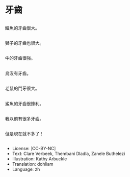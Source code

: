 # 牙齒

##
鱷魚的牙齒很大。

##
獅子的牙齒也很大。

##
牛的牙齒很強。

##
鳥沒有牙齒。

##
老鼠的門牙很大。

##
鯊魚的牙齒很鋒利。

##
我以前有很多牙齒。

##
但是現在就不多了！

##
* License: [CC-BY-NC]
* Text: Clare Verbeek, Thembani Dladla, Zanele Buthelezi
* Illustration: Kathy Arbuckle
* Translation: dohliam
* Language: zh
